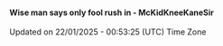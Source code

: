 #### Wise man says only fool rush in - McKidKneeKaneSir
Updated on 22/01/2025 - 00:53:25 (UTC) Time Zone

